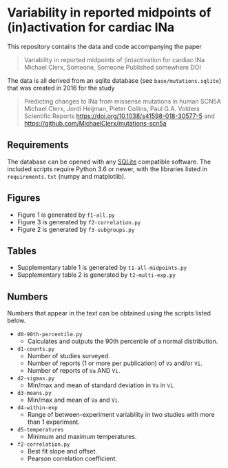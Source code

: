 # Variability in reported midpoints of (in)activation for cardiac INa

This repository contains the data and code accompanying the paper 

> Variability in reported midpoints of (in)activation for cardiac INa
> Michael Clerx, Someone, Someone
> Published somewhere
> DOI

The data is all derived from an sqlite database (see `base/mutations.sqlite`) that was created in 2016 for the study

> Predicting changes to INa from missense mutations in human SCN5A
> Michael Clerx, Jordi Heijman, Pieter Collins, Paul G.A. Volders
> Scientific Reports
> https://doi.org/10.1038/s41598-018-30577-5
> and https://github.com/MichaelClerx/mutations-scn5a

## Requirements

The database can be opened with any [SQLite](https://en.wikipedia.org/wiki/SQLite) compatible software.
The included scripts require Python 3.6 or newer, with the libraries listed in `requirements.txt` (numpy and matplotlib).

## Figures

- Figure 1 is generated by `f1-all.py`
- Figure 3 is generated by `f2-correlation.py`
- Figure 2 is generated by `f3-subgroups.py`

## Tables

- Supplementary table 1 is generated by `t1-all-midpoints.py`
- Supplementary table 2 is generated by `t2-multi-exp.py`

## Numbers

Numbers that appear in the text can be obtained using the scripts listed below.

- `d0-90th-percentile.py`
  - Calculates and outputs the 90th percentile of a normal distribution.
- `d1-counts.py`
  - Number of studies surveyed.
  - Number of reports (1 or more per publication) of `Va` and/or `Vi`.
  - Number of reports of `Va` AND `Vi`.
- `d2-sigmas.py`
  - Min/max and mean of standard deviation in `Va` in `Vi`.
- `d3-means.py`
  - Min/max and mean of `Va` and `Vi`.
- `d4-within-exp`
  - Range of between-experiment variability in two studies with more than 1
    experiment.
- `d5-temperatures`
  - Minimum and maximum temperatures.
- `f2-correlation.py`
  - Best fit slope and offset.
  - Pearson correlation coefficient.

